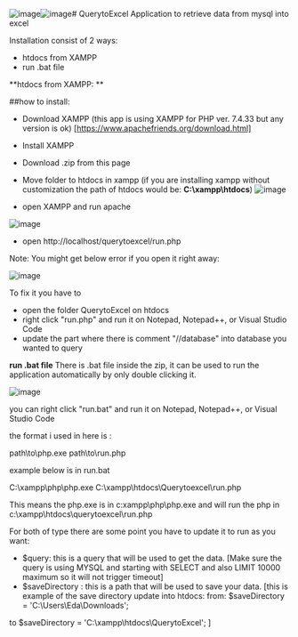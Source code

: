 ![image](https://github.com/user-attachments/assets/1936e894-499f-433e-b3cf-cbcbed2c9606)![image](https://github.com/user-attachments/assets/abefc51a-dc8e-4cd1-af75-b9d188260946)# QuerytoExcel
Application to retrieve data from mysql into excel

Installation consist of 2 ways: 
- htdocs from XAMPP
- run .bat file

**htdocs from XAMPP: **

##how to install: 

- Download XAMPP (this app is using XAMPP for PHP ver. 7.4.33 but any version is ok) [https://www.apachefriends.org/download.html]
- Install XAMPP
- Download .zip from this page
- Move folder to htdocs in xampp (if you are installing xampp without customization the path of htdocs would be: **C:\xampp\htdocs**)
![image](https://github.com/user-attachments/assets/0b8ec6e8-f864-4286-bbad-1ecf35d97648)

- open XAMPP and run apache

![image](https://github.com/user-attachments/assets/e66ff762-040f-4a32-bf6e-7b1fba28f5d2)

- open http://localhost/querytoexcel/run.php


Note: You might get below error if you open it right away: 

![image](https://github.com/user-attachments/assets/01973c19-bed4-4bb7-96a4-fe96dfd22827)

To fix it you have to 
- open the folder QuerytoExcel on htdocs
- right click "run.php" and run it on Notepad, Notepad++, or Visual Studio Code
- update the part where there is comment "//database" into database you wanted to query

**run .bat file**
There is .bat file inside the zip, it can be used to run the application automatically by only double clicking it. 

![image](https://github.com/user-attachments/assets/57483c8c-4381-4c62-af31-02c0d7d7a602)

you can right click "run.bat" and run it on Notepad, Notepad++, or Visual Studio Code

the format i used in here is : 

path\to\php.exe path\to\run.php

example below is in run.bat

C:\xampp\php\php.exe C:\xampp\htdocs\Querytoexcel\run.php

This means the php.exe is in c:xampp\php\php.exe and will run the php in c:\xampp\htdocs\querytoexcel\run.php


For both of type there are some point you have to update it to run as you want: 

- $query: this is a query that will be used to get the data. [Make sure the query is using MYSQL and starting with SELECT and also LIMIT 10000 maximum so it will not trigger timeout]
- $saveDirectory : this is a path that will be used to save your data. 
[this is example of the save directory update into htdocs:
from:
    $saveDirectory = 'C:\\Users\\Eda\\Downloads';

to
    $saveDirectory = 'C:\\xampp\\htdocs\\QuerytoExcel';
]













